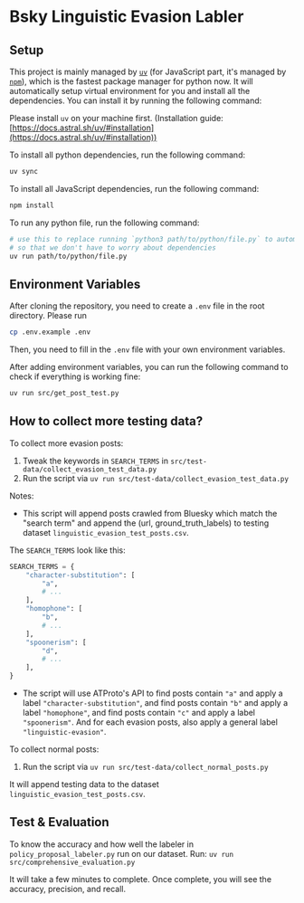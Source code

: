 # Bsky Linguistic Evasion Labler

## Setup

This project is mainly managed by [`uv`](https://docs.astral.sh/uv/) (for JavaScript part, it's managed by [`npm`](https://www.npmjs.com/)), which is the fastest package manager for python now. It will automatically setup virtual environment for you and install all the dependencies. You can install it by running the following command:

Please install `uv` on your machine first. (Installation guide: [https://docs.astral.sh/uv/#installation](https://docs.astral.sh/uv/#installation))

To install all python dependencies, run the following command:

```bash
uv sync
```

To install all JavaScript dependencies, run the following command:

```bash
npm install
```

To run any python file, run the following command:

```bash
# use this to replace running `python3 path/to/python/file.py` to automatically activate virtual environment
# so that we don't have to worry about dependencies
uv run path/to/python/file.py
```

## Environment Variables

After cloning the repository, you need to create a `.env` file in the root directory. Please run

```bash
cp .env.example .env
```

Then, you need to fill in the `.env` file with your own environment variables.

After adding environment variables, you can run the following command to check if everything is working fine:

```bash
uv run src/get_post_test.py
```

## How to collect more testing data?

To collect more evasion posts:

1. Tweak the keywords in `SEARCH_TERMS` in `src/test-data/collect_evasion_test_data.py`
2. Run the script via `uv run src/test-data/collect_evasion_test_data.py`

Notes:

- This script will append posts crawled from Bluesky which match the "search term" and append the (url, ground_truth_labels) to testing dataset `linguistic_evasion_test_posts.csv`.

The `SEARCH_TERMS` look like this:

```py
SEARCH_TERMS = {
    "character-substitution": [
        "a",
        # ...
    ],
    "homophone": [
        "b",
        # ...
    ],
    "spoonerism": [
        "d",
        # ...
    ],
}
```

- The script will use ATProto's API to find posts contain `"a"` and apply a label `"character-substitution"`, and find posts contain `"b"` and apply a label `"homophone"`, and find posts contain `"c"` and apply a label `"spoonerism"`. And for each evasion posts, also apply a general label `"linguistic-evasion"`.

To collect normal posts:

1. Run the script via `uv run src/test-data/collect_normal_posts.py`

It will append testing data to the dataset `linguistic_evasion_test_posts.csv`.

## Test & Evaluation

To know the accuracy and how well the labeler in `policy_proposal_labeler.py` run on our dataset. Run:
`uv run src/comprehensive_evaluation.py`

It will take a few minutes to complete. Once complete, you will see the accuracy, precision, and recall.
